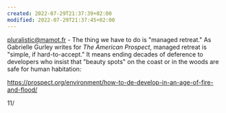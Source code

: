 ```yaml
---
created: 2022-07-29T21:37:39+02:00
modified: 2022-07-29T21:37:45+02:00
---
```


pluralistic@mamot.fr - The thing we have to do is "managed retreat." As Gabrielle Gurley writes for *The American Prospect*, managed retreat is "simple, if hard-to-accept." It means ending decades of deference to developers who insist that "beauty spots" on the coast or in the woods are safe for human habitation:

https://prospect.org/environment/how-to-de-develop-in-an-age-of-fire-and-flood/

11/
